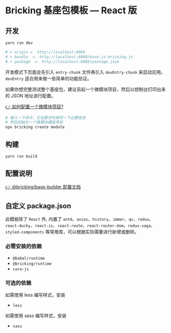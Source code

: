 # Bricking 基座包模板 — React 版

## 开发
```sh
yarn run dev

# > origin =  http://localhost:8080
# > bundle  =  http://localhost:8080/base-js-bricking.js
# > package  =  http://localhost:8080/package.json
```
开发模式下页面会先引入 `entry-chunk` 文件再引入 `devEntry-chunk` 来启动应用。`devEntry` 适合用来做一些简单的功能验证。

如果你想完整测试整个基座包，建议另起一个微模块项目，然后以控制台打印出来的 JSON 地址进行配置。

[👉 如何配置一个微模块项目?](https://github.com/qoxop/bricking/blob/main/packages/bricking/README.md)

```sh
# 输入一下命令，它会要求你填写一下必要信息
# 然后初始化一个微模块模版项目
npx bricking create module
```

## 构建
```sh
yarn run build
```

## 配置说明

[👉 @bricking/base-builder 配置文档](https://github.com/qoxop/bricking/blob/main/packages/base-builder/README.md)

## 自定义 package.json

此模板除了 `React` 外, 内置了 `antd`、`axios`、`history`、`immer`、`qs`、`redux`、`react-ducky`、`react-is`、`react-route`、`react-router-dom`、`redux-saga`、`styled-components` 等常用库，可以根据实际需要进行新增或删除。

### 必需安装的依赖

- `@babel/runtime`
- `@bricking/runtime`
- `core-js`

### 可选的依赖

如需使用 less 编写样式，安装
- `less`

如需使用 sass 编写样式，安装
- `sass`
